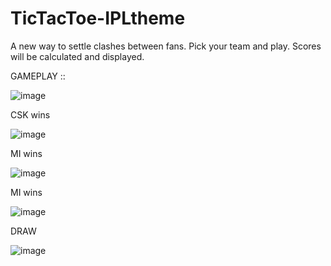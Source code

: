 # TicTacToe-IPLtheme

 A new way to settle clashes between fans. 
 Pick your team and play. Scores will be calculated and displayed.
 
 



GAMEPLAY ::

![image](https://user-images.githubusercontent.com/80817063/140468971-0491c7c7-843e-4545-8a42-481813bd0749.png)

CSK wins

![image](https://user-images.githubusercontent.com/80817063/140469364-10f5c819-fad7-4d4d-ae04-48a8c071e931.png)

MI wins

![image](https://user-images.githubusercontent.com/80817063/140469415-0f44ee60-39db-4883-af6b-bc07bbb7f6b2.png)


MI wins

![image](https://user-images.githubusercontent.com/80817063/140469521-5fb6f791-4262-4df0-ac0a-9f1fa94d21a9.png)

DRAW

![image](https://user-images.githubusercontent.com/80817063/140469578-44ad7b7a-7e29-411e-b94e-f1e8b420174f.png)

